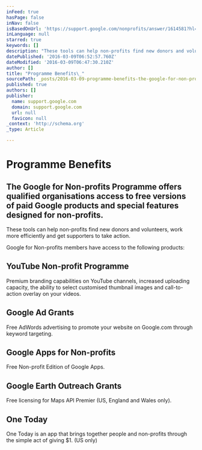 ```yaml
---
inFeed: true
hasPage: false
inNav: false
isBasedOnUrl: 'https://support.google.com/nonprofits/answer/1614581?hl=en-AU&ref_topic=3247288'
inLanguage: null
starred: true
keywords: []
description: "These tools can help non-profits find new donors and volunteers, work more efficiently and get supporters to take action.\_"
datePublished: '2016-03-09T06:52:57.760Z'
dateModified: '2016-03-09T06:47:30.210Z'
author: []
title: "Programme Benefits\_"
sourcePath: _posts/2016-03-09-programme-benefits-the-google-for-non-profits-programme-off.md
published: true
authors: []
publisher:
  name: support.google.com
  domain: support.google.com
  url: null
  favicon: null
_context: 'http://schema.org'
_type: Article

---
```

# Programme Benefits 

## The Google for Non-profits Programme offers qualified organisations access to free versions of paid Google products and special features designed for non-profits. 

These tools can help non-profits find new donors and volunteers, work more efficiently and get supporters to take action. 

Google for Non-profits members have access to the following products:

## YouTube Non-profit Programme

Premium branding capabilities on YouTube channels, increased uploading capacity, the ability to select customised thumbnail images and call-to-action overlay on your videos. 

## Google Ad Grants 

Free AdWords advertising to promote your website on Google.com through keyword targeting. 

## Google Apps for Non-profits 

Free Non-profit Edition of Google Apps. 

## Google Earth Outreach Grants 

Free licensing for Maps API Premier (US, England and Wales only). 

## One Today 

One Today is an app that brings together people and non-profits through the simple act of giving $1\. (US only)